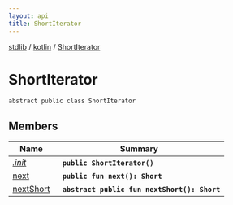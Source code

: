 ```yaml
---
layout: api
title: ShortIterator
---
```

[stdlib](../../index.md) / [kotlin](../index.md) / [ShortIterator](index.md)

# ShortIterator

```
abstract public class ShortIterator
```

## Members

| Name | Summary |
|------|---------|
|[*.init*](_init_.md)|&nbsp;&nbsp;**`public ShortIterator()`**<br>|
|[next](next.md)|&nbsp;&nbsp;**`public fun next(): Short`**<br>|
|[nextShort](nextShort.md)|&nbsp;&nbsp;**`abstract public fun nextShort(): Short`**<br>|
